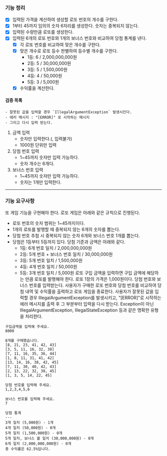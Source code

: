 ### 기능 정리

- [X] 입력된 가격을 계산하여 생성할 로또 번호의 개수를 구한다.
- [X] 1부터 45까지 임의의 숫자 6자리를 생성한다. 숫자는 중복되지 않는다.
- [X] 입력된 수량만큼 로또를 생성한다.
- [x] 입력된 6개의 로또 번호와 1개의 보너스 번호와 비교하여 당첨 통계를 낸다.
    - [x] 각 로또 번호를 비교하여 맞은 개수를 구한다.
    - [x] 맞은 개수로 로또 등수 판별하여 등수별 개수를 구한다.
        - 1등: 6 / 2,000,000,000원
        - 2등: 5 / 30,000,000원
        - 3등: 5 / 1,500,000원
        - 4등: 4 / 50,000원
        - 5등: 3 / 5,000원
    - [x] 수익률을 계산한다.

#### 검증 목록

```
- 잘못된 값을 입력할 경우 `IllegalArgumentException` 발생시킨다.
- 에러 메시지 : "[ERROR]" 로 시작하는 메시지
- 그리고 다시 입력 받는다.
```

1. 금액 입력
    - 숫자만 입력한다.(, 입력불가)
    - 1000원 단위만 입력
2. 당첨 번호 입력
    - 1~45까지 숫자만 입력 가능하다.
    - 숫자 개수는 6개다.
3. 보너스 번호 입력
    - 1~45까지 숫자만 입력 가능하다.
    - 숫자는 1개만 입력한다.

---

### 기능 요구사항

또 게임 기능을 구현해야 한다. 로또 게임은 아래와 같은 규칙으로 진행된다.

- 로또 번호의 숫자 범위는 1~45까지이다.
- 1개의 로또를 발행할 때 중복되지 않는 6개의 숫자를 뽑는다.
- 당첨 번호 추첨 시 중복되지 않는 숫자 6개와 보너스 번호 1개를 뽑는다.
- 당첨은 1등부터 5등까지 있다. 당첨 기준과 금액은 아래와 같다.
    - 1등: 6개 번호 일치 / 2,000,000,000원
    - 2등: 5개 번호 + 보너스 번호 일치 / 30,000,000원
    - 3등: 5개 번호 일치 / 1,500,000원
    - 4등: 4개 번호 일치 / 50,000원
    - 5등: 3개 번호 일치 / 5,000원
      로또 구입 금액을 입력하면 구입 금액에 해당하는 만큼 로또를 발행해야 한다.
      로또 1장의 가격은 1,000원이다.
      당첨 번호와 보너스 번호를 입력받는다.
      사용자가 구매한 로또 번호와 당첨 번호를 비교하여 당첨 내역 및 수익률을 출력하고 로또 게임을 종료한다.
      사용자가 잘못된 값을 입력할 경우 IllegalArgumentException를 발생시키고, "[ERROR]"로 시작하는 에러 메시지를 출력 후 그 부분부터 입력을 다시 받는다.
      Exception이 아닌 IllegalArgumentException, IllegalStateException 등과 같은 명확한 유형을 처리한다.

```
구입금액을 입력해 주세요.
8000

8개를 구매했습니다.
[8, 21, 23, 41, 42, 43] 
[3, 5, 11, 16, 32, 38] 
[7, 11, 16, 35, 36, 44] 
[1, 8, 11, 31, 41, 42] 
[13, 14, 16, 38, 42, 45] 
[7, 11, 30, 40, 42, 43] 
[2, 13, 22, 32, 38, 45] 
[1, 3, 5, 14, 22, 45]

당첨 번호를 입력해 주세요.
1,2,3,4,5,6

보너스 번호를 입력해 주세요.
7

당첨 통계
---
3개 일치 (5,000원) - 1개
4개 일치 (50,000원) - 0개
5개 일치 (1,500,000원) - 0개
5개 일치, 보너스 볼 일치 (30,000,000원) - 0개
6개 일치 (2,000,000,000원) - 0개
총 수익률은 62.5%입니다.
```
